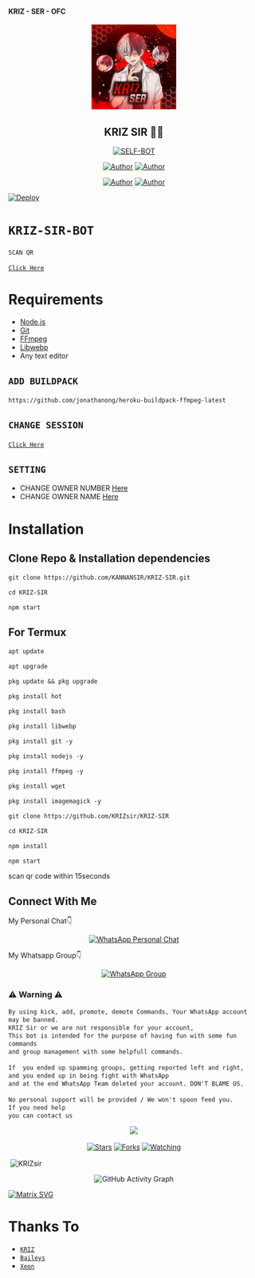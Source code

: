 #### KRIZ - SER - OFC 



<div align="center">
<img src="xeon.jpg" alt="KRIZ" width="170" />

## KRIZ SIR 🌝💝

</div>

<p align="center">
<a href="##"><img title="SELF-BOT" src="KRIZ-BOT-V1?label=Language&message=English&color=blue"></a>
</p>
<p align="center">
 <a href="https://github.com/KRIZsir"><img title="Author" src="https://img.shields.io/badge/Author-KRIZ-blue.svg?style=for-the-badge&logo=github" /></a>  <a href="https://Wa.me/+919633687665?text=Hello%20KRIZ%20Bro🌝...fen%20boi%20aan😌💝"><img title="Author" src="https://img.shields.io/badge/Owner-KRIZ-blue.svg?style=for-the-badge&logo=whatsapp" /></a>
<p align="center">
<a href="https://chat.whatsapp.com/ESkhpL7DdlE9AcaUs2b7g1"><img title="Author" src="https://img.shields.io/badge/Watsapp-Group-blue.svg?style=for-the-badge&logo=whatsapp" /></a> <a href="https://youtube.com/channel/UCVJ9029PQ-gJBtFQZZ3AJuA"><img title="Author" src="https://img.shields.io/badge/Youtube-KRIZSIR-blue.svg?style=for-the-badge&logo=youtube" /></a>
</p>


[![Deploy](https://www.herokucdn.com/deploy/button.svg)](https://heroku.com/deploy?template=https://github.com/KANNANSIR/KRIZ-SIR)

# ```KRIZ-SIR-BOT```

`SCAN QR`

[`Click Here`](https://replit.com/@pepesir/PEPE-SIR-QR-Code)

# Requirements
* [Node.js](https://nodejs.org/en/)
* [Git](https://git-scm.com/downloads)
* [FFmpeg](https://github.com/BtbN/FFmpeg-Builds/releases/download/autobuild-2020-12-08-13-03/ffmpeg-n4.3.1-26-gca55240b8c-win64-gpl-4.3.zip)
* [Libwebp](https://developers.google.com/speed/webp/download)
* Any text editor

## `ADD BUILDPACK`

```
https://github.com/jonathanong/heroku-buildpack-ffmpeg-latest
```

## `CHANGE SESSION`

[`Click Here`](https://github.com/KANNANSIR/KRIZ-SIR/blob/master/session.json#L1)

## `SETTING`

- CHANGE OWNER NUMBER [Here](https://github.com/KANNANSIR/KRIZ-SIR/blob/master/index.js#L136)
- CHANGE OWNER NAME [Here](https://github.com/KANNANSIR/KRIZ-SIR/blob/master/index.js#L138)

# Installation
## Clone Repo & Installation dependencies


``` 
git clone https://github.com/KANNANSIR/KRIZ-SIR.git
```
```
cd KRIZ-SIR
```
```
npm start
```

## For Termux
```
apt update
```
```
apt upgrade
```
```
pkg update && pkg upgrade 
```
```
pkg install hot
```
```
pkg install bash
```
```
pkg install libwebp
```
```
pkg install git -y
```
```
pkg install nodejs -y 
```
```
pkg install ffmpeg -y 
```
```
pkg install wget
```
```
pkg install imagemagick -y
```
```
git clone https://github.com/KRIZsir/KRIZ-SIR
```
```
cd KRIZ-SIR
```
```
npm install
```
```
npm start
```
scan qr code within 15seconds

## Connect With Me
My Personal Chat👇
<p align="center">
 <a href="https://wa.me/+919633687665"><img alt="WhatsApp Personal Chat" src="https://img.shields.io/badge/WhatsApp-25D366?style=for-the-badge&logo=whatsapp&logoColor=black"/></a>
</p>

My Whatsapp Group👇
<p align="center">
 <a href="https://chat.whatsapp.com/ESkhpL7DdlE9AcaUs2b7g1"><img alt="WhatsApp Group" src="https://img.shields.io/badge/WhatsApp-25D366?style=for-the-badge&logo=whatsapp&logoColor=black"/></a>
</p>


### ⚠ Warning ⚠

```
By using kick, add, promote, demote Commands, Your WhatsApp account may be banned.
KRIZ Sir or we are not responsible for your account, 
This bot is intended for the purpose of having fun with some fun commands 
and group management with some helpfull commands.

If  you ended up spamming groups, getting reported left and right, 
and you ended up in being fight with WhatsApp
and at the end WhatsApp Team deleted your account. DON'T BLAME US.

No personal support will be provided / We won't spoon feed you. 
If you need help
you can contact us 
```

  <p align="center">
  <a href="https://github.com/KRIZsir/KRIZ-SIR">
    
<a href="https:https://github.com/KRIZsir?tab=followers">
<img src="https://img.shields.io/github/repo-size/KRIZsir/KRIZ-SIR?color=green&label=Repo%20total%20size&style=plastic">
<p align="center">
<a href="https://github.com/KRIZsir/followers"
<img title="Followers" src="https://img.shields.io/github/followers/KRIZsir?color=blue&style=flat-square"></a>
<a href="https://github.com/KRIZsir/KRIZ-SIR/stargazers/"><img title="Stars" src="https://img.shields.io/github/stars/KRIZsir/KRIZ-SIR?color=blue&style=flat-square"></a>
<a href="https://github.com/KRIZsir/KRIZ-SIR/network/members"><img title="Forks" src="https://img.shields.io/github/forks/KRIZsir/KRIZ-SIR?color=blue&style=flat-square"></a>
<a href="https://github.com/KRIZsir/KRIZ-SIR/watchers"><img title="Watching" src="https://img.shields.io/github/watchers/KRIZsir/KRIZ-SIR?label=Watchers&color=blue&style=flat-square"></a>
</p>

<p align="center">
<p>&nbsp;<img align="center" src="https://github-readme-stats.vercel.app/api?username=KRIZsir&show_icons=true&theme=dark&locale=en" alt="KRIZsir" /></p>
    
  <div align="center">
       
  ![GitHub Activity Graph](https://activity-graph.herokuapp.com/graph?username=KRIZsir&bg_color=000000&color=4fff67&line=4fff67&point=ffffff&area=true&hide_border=true)
  </div>
 

  [![Matrix SVG](https://raw.githubusercontent.com/rodrigograca31/rodrigograca31/master/matrix.svg)](https://chat.whatsapp.com/ESkhpL7Dd9AcaUs2b7g1)

# Thanks To
* [`KRIZ`](https://github.com/KANNANSIR)
* [`Baileys`](https://github.com/adiwajshing/Baileys)
* [`Xeon`](https://github.com/DGXeon)

